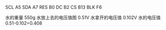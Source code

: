 SCL   A5
SDA  A7
RES   B0
DC    B2
CS     B13
BLK   F6

水的重量  550g
水放上去的电压值图  0.51V
水拿开的电压值     0.102V
水的电压值  0.51-0.102=0.408

